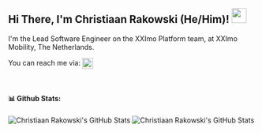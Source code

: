 ## Hi There, I'm Christiaan Rakowski (He/Him)! <img src="https://raw.githubusercontent.com/MartinHeinz/MartinHeinz/master/wave.gif" width="30px">
I'm the Lead Software Engineer on the XXImo Platform team, at XXImo Mobility, The Netherlands.

You can reach me via: [<img align="center" alt="Christiaan Rakowski | Linkedin" width="22px" src="https://upload.wikimedia.org/wikipedia/commons/c/ca/LinkedIn_logo_initials.png" />][linkedin]


<br />

#### 📊 Github Stats:
<img align="center" alt="Christiaan Rakowski's GitHub Stats" src="https://github-readme-stats.vercel.app/api?username=csrakowski&show_icons=true&theme=dracula" />

<img align="center" alt="Christiaan Rakowski's GitHub Stats" src="https://github-readme-stats.vercel.app/api/top-langs/?username=csrakowski&layout=compact&theme=dracula" />



[linkedin]: https://www.linkedin.com/in/christiaanrakowski/
